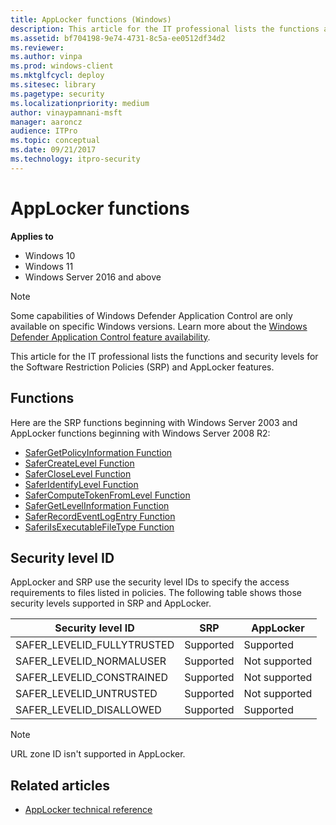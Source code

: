 ```yaml
---
title: AppLocker functions (Windows)
description: This article for the IT professional lists the functions and security levels for the Software Restriction Policies (SRP) and AppLocker features.
ms.assetid: bf704198-9e74-4731-8c5a-ee0512df34d2
ms.reviewer: 
ms.author: vinpa
ms.prod: windows-client
ms.mktglfcycl: deploy
ms.sitesec: library
ms.pagetype: security
ms.localizationpriority: medium
author: vinaypamnani-msft
manager: aaroncz
audience: ITPro
ms.topic: conceptual
ms.date: 09/21/2017
ms.technology: itpro-security
---
```


# AppLocker functions

**Applies to**

- Windows 10
- Windows 11
- Windows Server 2016 and above

> [!NOTE]
> Some capabilities of Windows Defender Application Control are only available on specific Windows versions. Learn more about the [Windows Defender Application Control feature availability](/windows/security/threat-protection/windows-defender-application-control/feature-availability).

This article for the IT professional lists the functions and security levels for the Software Restriction Policies (SRP) and AppLocker features.

## Functions

Here are the SRP functions beginning with Windows Server 2003 and AppLocker functions beginning with Windows Server 2008 R2:

-   [SaferGetPolicyInformation Function](/windows/win32/api/winsafer/nf-winsafer-safergetpolicyinformation)
-   [SaferCreateLevel Function](/windows/win32/api/winsafer/nf-winsafer-safercreatelevel)
-   [SaferCloseLevel Function](/windows/win32/api/winsafer/nf-winsafer-safercloselevel)
-   [SaferIdentifyLevel Function](/windows/win32/api/winsafer/nf-winsafer-saferidentifylevel)
-   [SaferComputeTokenFromLevel Function](/windows/win32/api/winsafer/nf-winsafer-safercomputetokenfromlevel)
-   [SaferGetLevelInformation Function](/windows/win32/api/winsafer/nf-winsafer-safergetlevelinformation)
-   [SaferRecordEventLogEntry Function](/windows/win32/api/winsafer/nf-winsafer-saferrecordeventlogentry)
-   [SaferiIsExecutableFileType Function](/windows/win32/api/winsafer/nf-winsafer-saferiisexecutablefiletype)

## Security level ID

AppLocker and SRP use the security level IDs to specify the access requirements to files listed in policies. The following table shows those security levels supported in SRP and AppLocker.

| Security level ID | SRP | AppLocker |
| - | - | - |
| SAFER_LEVELID_FULLYTRUSTED | Supported | Supported | 
| SAFER_LEVELID_NORMALUSER | Supported | Not supported |
| SAFER_LEVELID_CONSTRAINED | Supported | Not supported |
| SAFER_LEVELID_UNTRUSTED | Supported | Not supported |
| SAFER_LEVELID_DISALLOWED | Supported | Supported | 
 
>[!Note]
>URL zone ID isn't supported in AppLocker.

## Related articles

- [AppLocker technical reference](applocker-technical-reference.md)
 
